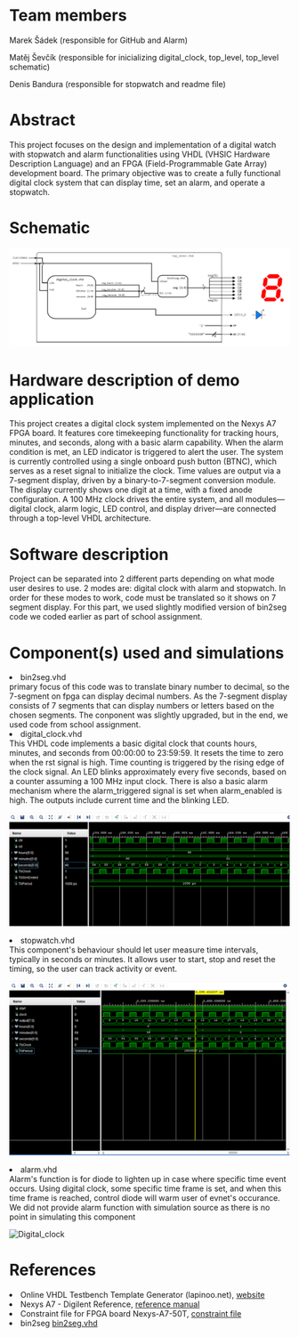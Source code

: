 # Team members
Marek Šádek (responsible for GitHub and Alarm)

Matěj Ševčík (responsible for inicializing digital_clock, top_level, top_level schematic)

Denis Bandura (responsible for stopwatch and readme file)

# Abstract
This project focuses on the design and implementation of a digital watch with stopwatch and alarm functionalities using VHDL (VHSIC Hardware Description Language) and an FPGA (Field-Programmable Gate Array) development board. The primary objective was to create a fully functional digital clock system that can display time, set an alarm, and operate a stopwatch. 

# Schematic
![top_level schematic](https://github.com/mareksadek/digital-clock/blob/main/digital_clock/scheme.png ) 

# Hardware description of demo application
This project creates a digital clock system implemented on the Nexys A7 FPGA board. It features core timekeeping functionality for tracking hours, minutes, and seconds, along with a basic alarm capability. When the alarm condition is met, an LED indicator is triggered to alert the user. The system is currently controlled using a single onboard push button (BTNC), which serves as a reset signal to initialize the clock. Time values are output via a 7-segment display, driven by a binary-to-7-segment conversion module. The display currently shows one digit at a time, with a fixed anode configuration. A 100 MHz clock drives the entire system, and all modules—digital clock, alarm logic, LED control, and display driver—are connected through a top-level VHDL architecture.

# Software description
Project can be separated into 2 different parts depending on what mode user desires to use. 2 modes are: digital clock with alarm and stopwatch. In order for these modes to work, code must be translated so it shows on 7 segment display. For this part, we used slightly modified version of bin2seg code we coded earlier as part of school assignment.

# Component(s) used and simulations
<li>bin2seg.vhd</li> primary focus of this code was to translate binary number to decimal, so the 7-segment on fpga can display decimal numbers. As the 7-segment display consists of 7 segments that can display numbers or letters based on the chosen segments. The conponent was slightly upgraded, but in the end, we used code from school assignment.
<li>digital_clock.vhd</li> This VHDL code implements a basic digital clock that counts hours, minutes, and seconds from 00:00:00 to 23:59:59. It resets the time to zero when the rst signal is high. Time counting is triggered by the rising edge of the clock signal. An LED blinks approximately every five seconds, based on a counter assuming a 100 MHz input clock. There is also a basic alarm mechanism where the alarm_triggered signal is set when alarm_enabled is high. The outputs include current time and the blinking LED.

![Digital_clok](https://github.com/mareksadek/digital-clock/blob/main/digital_clock/dig_clock.png )

<li>stopwatch.vhd</li> This component's behaviour should let user measure time intervals, typically in seconds or minutes. It allows user to start, stop and reset the timing, so the user can track activity or event. 
 
![Simulation of ticking stopwatch in vivado](https://github.com/mareksadek/digital-clock/blob/main/digital_clock/stopwatch_screenshot.PNG )

<li>alarm.vhd</li> Alarm's function is for diode to lighten up in case where specific time event occurs. Using digital clock, some specific time frame is set, and when this time frame is reached, control diode will warm user of evnet's occurance.
We did not provide alarm function with simulation source as there is no point in simulating this component

![Digital_clock](https://github.com/mareksadek/digital-clock/blob/main/digital_clock/diode.jpg )

# References
<li>Online VHDL Testbench Template Generator (lapinoo.net), <a href="https://vhdl.lapinoo.net/">website</a></li>
<li>Nexys A7 - Digilent Reference, <a href="https://digilent.com/reference/programmable-logic/nexys-a7/reference-manual">reference manual</a></li>
<li>Constraint file for FPGA board Nexys-A7-50T, <a href="https://raw.githubusercontent.com/Digilent/digilent-xdc/master/Nexys-A7-50T-Master.xdc">constraint file</a></li>
<li>bin2seg <a href="https://github.com/tomas-fryza/vhdl-labs/blob/master/solutions/lab3-segment/bin2seg.vhd">bin2seg.vhd</a></li> 

